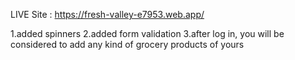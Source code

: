 LIVE Site : https://fresh-valley-e7953.web.app/

1.added spinners
2.added form validation
3.after log in, you will be considered to add any kind of grocery products of yours